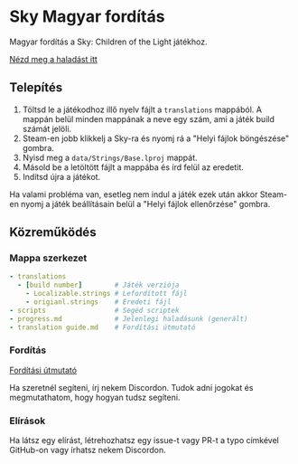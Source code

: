 # Sky Magyar fordítás

Magyar fordítás a Sky: Children of the Light játékhoz.

[Nézd meg a haladást itt](progress.md)

## Telepítés

1. Töltsd le a játékodhoz illő nyelv fájlt a `translations` mappából. A mappán belül minden mappának a neve egy szám, ami a játék build számát jelöli.
1. Steam-en jobb klikkelj a Sky-ra és nyomj rá a "Helyi fájlok böngészése" gombra.
1. Nyisd meg a `data/Strings/Base.lproj` mappát.
1. Másold be a letöltött fájlt a mappába és írd felül az eredetit.
1. Indítsd újra a játékot.

Ha valami probléma van, esetleg nem indul a játék ezek után akkor Steam-en nyomj a játék beállításain belül a "Helyi fájlok ellenőrzése" gombra.

## Közreműködés

### Mappa szerkezet

```yml
- translations
  - [build number]        # Játék verziója
    - Localizable.strings # Lefordított fájl
    - origianl.strings    # Eredeti fájl
- scripts                 # Segéd scriptek
- progress.md             # Jelenlegi haladásunk (generált)
- translation guide.md    # Fordítási útmutató
```

### Fordítás

[Fordítási útmutató](translation%20guide.md)

Ha szeretnél segíteni, írj nekem Discordon. Tudok adni jogokat és megmutathatom, hogy hogyan tudsz segíteni.

### Elírások

Ha látsz egy elírást, létrehozhatsz egy issue-t vagy PR-t a typo címkével GitHub-on vagy írhatsz nekem Discordon.
